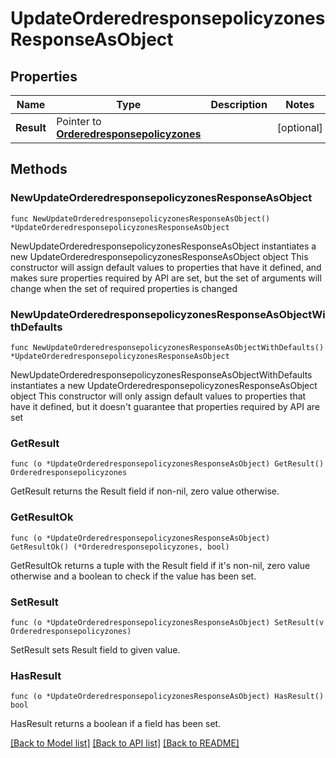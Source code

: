 # UpdateOrderedresponsepolicyzonesResponseAsObject

## Properties

Name | Type | Description | Notes
------------ | ------------- | ------------- | -------------
**Result** | Pointer to [**Orderedresponsepolicyzones**](Orderedresponsepolicyzones.md) |  | [optional] 

## Methods

### NewUpdateOrderedresponsepolicyzonesResponseAsObject

`func NewUpdateOrderedresponsepolicyzonesResponseAsObject() *UpdateOrderedresponsepolicyzonesResponseAsObject`

NewUpdateOrderedresponsepolicyzonesResponseAsObject instantiates a new UpdateOrderedresponsepolicyzonesResponseAsObject object
This constructor will assign default values to properties that have it defined,
and makes sure properties required by API are set, but the set of arguments
will change when the set of required properties is changed

### NewUpdateOrderedresponsepolicyzonesResponseAsObjectWithDefaults

`func NewUpdateOrderedresponsepolicyzonesResponseAsObjectWithDefaults() *UpdateOrderedresponsepolicyzonesResponseAsObject`

NewUpdateOrderedresponsepolicyzonesResponseAsObjectWithDefaults instantiates a new UpdateOrderedresponsepolicyzonesResponseAsObject object
This constructor will only assign default values to properties that have it defined,
but it doesn't guarantee that properties required by API are set

### GetResult

`func (o *UpdateOrderedresponsepolicyzonesResponseAsObject) GetResult() Orderedresponsepolicyzones`

GetResult returns the Result field if non-nil, zero value otherwise.

### GetResultOk

`func (o *UpdateOrderedresponsepolicyzonesResponseAsObject) GetResultOk() (*Orderedresponsepolicyzones, bool)`

GetResultOk returns a tuple with the Result field if it's non-nil, zero value otherwise
and a boolean to check if the value has been set.

### SetResult

`func (o *UpdateOrderedresponsepolicyzonesResponseAsObject) SetResult(v Orderedresponsepolicyzones)`

SetResult sets Result field to given value.

### HasResult

`func (o *UpdateOrderedresponsepolicyzonesResponseAsObject) HasResult() bool`

HasResult returns a boolean if a field has been set.


[[Back to Model list]](../README.md#documentation-for-models) [[Back to API list]](../README.md#documentation-for-api-endpoints) [[Back to README]](../README.md)


